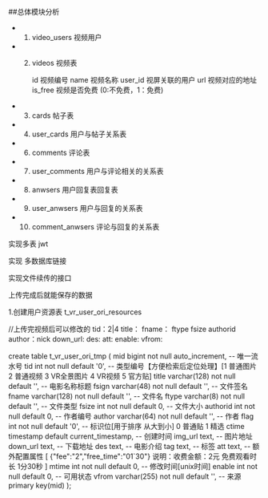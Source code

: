 ##总体模块分析
- 1. video_users 视频用户

- 2. videos 视频表

        id          视频编号
        name        视频名称
        user_id     视屏关联的用户
        url         视频对应的地址
        is_free     视频是否免费              (0:不免费，1：免费)

- 3. cards 帖子表

- 4. user_cards 用户与帖子关系表



- 6. comments 评论表

- 7. user_comments 用户与评论相关的关系表

- 8. anwsers 用户回复表回复表

- 9. user_anwsers 用户与回复的关系表

- 10. comment_anwsers  评论与回复的关系表


实现多表 jwt

实现 多数据库链接

实现文件续传的接口

上传完成后就能保存的数据

1.创建用户资源表
t_vr_user_ori_resources


//上传完视频后可以修改的
tid：2|4
title：
fname：
ftype
fsize
authorid
author：nick
down_url:
des:
att:
enable:
vfrom:



create table t_vr_user_ori_tmp (
 mid		   bigint not null auto_increment,	           -- 唯一流水号
 tid		   int not null default '0',			   -- 类型编号【方便检索后定位处理】[1 普通图片 2 普通视频 3 VR全景图片 4 VR视频 5 官方贴]
 title		   varchar(128) not null default '',		   -- 电影名称标题
 fsign		   varchar(48) not null default '',		   -- 文件签名
 fname		   varchar(128) not null default '',		   -- 文件名 
 ftype		   varchar(8) not null default '',		   -- 文件类型
 fsize		   int not null default 0,			   -- 文件大小
 authorid	   int not null default 0,			   -- 作者编号
 author		   varchar(64) not null default '',		   -- 作者
 flag		   int not null default '0',			   -- 标识位[用于排序 从大到小] 0 普通贴 1 精选
 ctime		   timestamp default current_timestamp,		   -- 创建时间
 img_url	   text,					   -- 图片地址
 down_url	   text,					   -- 下载地址
 des		   text,					   -- 电影介绍
 tag		   text,					   -- 标签
 att		   text,					   -- 额外配置属性 [ {"fee":"2","free_time":"01`30"} 说明：收费金额：2元 免费观看时长 1分30秒 ]
 mtime		   int not null default 0,			   -- 修改时间[unix时间]
 enable		   int not null default 0,			   -- 可用状态
 vfrom		   varchar(255) not null default '',		   -- 来源
 primary key(mid)
);

